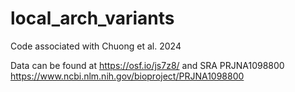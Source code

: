 # local_arch_variants
Code associated with Chuong et al. 2024

Data can be found at https://osf.io/js7z8/ and SRA PRJNA1098800 https://www.ncbi.nlm.nih.gov/bioproject/PRJNA1098800 
